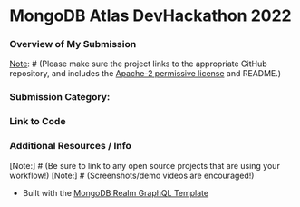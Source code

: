 # MongoDB Atlas DevHackathon 2022

### Overview of My Submission
[Note]: # (Please make sure the project links to the appropriate GitHub repository, and includes the [Apache-2 permissive license](https://www.apache.org/licenses/LICENSE-2.0)  and README.)


### Submission Category:
[Note]: # (E-Commerce Creation, Prime Time, Action Star, Automation Innovation, or Choose Your Own Adventure)


### Link to Code
[Note]: # (Our markdown editor supports pretty embeds. Try this syntax: `{% github https://github.com/kit-t/mongodb-devhackathon2022/ %}` to share a GitHub repository)

### Additional Resources / Info
[Note:] # (Be sure to link to any open source projects that are using your workflow!)
[Note:] # (Screenshots/demo videos are encouraged!)

- Built with the [MongoDB Realm GraphQL Template](https://github.com/mongodb-university/realm-graphql-apollo-react)
